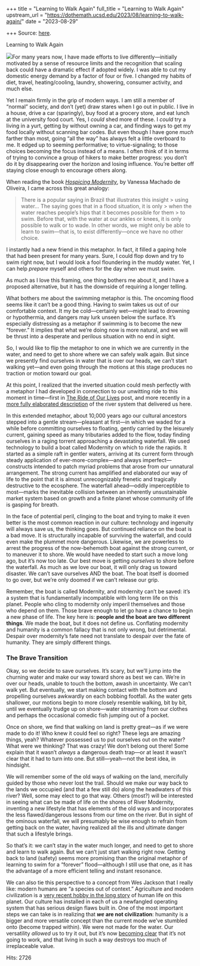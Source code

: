 +++
title = "Learning to Walk Again"
full_title = "Learning to Walk Again"
upstream_url = "https://dothemath.ucsd.edu/2023/08/learning-to-walk-again/"
date = "2023-08-29"

+++
Source: [here](https://dothemath.ucsd.edu/2023/08/learning-to-walk-again/).

Learning to Walk Again

[![](https://dothemath.ucsd.edu/wp-content/uploads/2023/08/emerging-water-wet-300x300.jpg)](https://dothemath.ucsd.edu/wp-content/uploads/2023/08/emerging-water-wet.jpg)For many years now, I have made efforts to live differently—initially motivated by a sense of resource limits and the recognition that scaling back could have a dramatic effect if adopted widely. I was able to cut my domestic energy demand by a factor of four or five. I changed my habits of diet, travel, heating/cooling, laundry, showering, consumer activity, and much else.

Yet I remain firmly in the grip of modern ways. I am still a member of “normal” society, and don’t (yet) draw stares when I go out in public. I live in a house, drive a car (sparingly), buy food at a grocery store, and eat lunch at the university food court. Yes, I *could* shed more of these. I *could* try a living in a yurt, getting by without owning a car, and finding ways to get my food locally without scanning bar codes. But even though I have gone *much* farther than most, going “all the way” has always felt a little overboard to me. It edged up to seeming performative; to virtue-signaling; to those choices becoming the focus instead of a means. I often think of it in terms of trying to convince a group of hikers to make better progress: you don’t do it by disappearing over the horizon and losing influence. You’re better off staying close enough to encourage others along.

When reading the book [*Hospicing Modernity*](https://www.penguinrandomhouse.com/books/675703/hospicing-modernity-by-vanessa-machado-de-oliveira/), by Vanessa Machado de Oliveira, I came across this great analogy:

> There is a popular saying in Brazil that illustrates this insight > using water… The saying goes that in a flood situation, it is only > when the water reaches people’s hips that it becomes possible for them > to swim. Before that, with the water at our ankles or knees, it is only possible to walk or to wade. In other words, we might only be able to learn to swim—that is, to exist differently—once we have no other choice.

I instantly had a new friend in this metaphor. In fact, it filled a gaping hole that had been present for many years. Sure, I could flop down and try to swim right now, but I would look a fool floundering in the muddy water. Yet, I can help *prepare* myself and others for the day when we must swim.

As much as I love this framing, one thing bothers me about it, and I have a proposed alternative, but it has the downside of requiring a longer telling.

What bothers me about the swimming metaphor is this. The oncoming flood seems like it can’t be a good thing. Having to swim takes us out of our comfortable context. It my be cold—certainly wet—might lead to drowning or hypothermia, and dangers may lurk unseen below the surface. It’s especially distressing as a metaphor if swimming is to become the new “forever.” It implies that what we’re doing now is more natural, and we will be thrust into a desperate and perilous situation with no end in sight.

So, I would like to flip the metaphor to one in which we are currently in the water, and need to get to shore where we can safely walk again. But since we presently find ourselves in water that is over our heads, we can’t start walking yet—and even going through the motions at this stage produces no traction or motion toward our goal.

At this point, I realized that the inverted situation could mesh perfectly with a metaphor I had developed in connection to our unwitting ride to this moment in time—first in [The Ride of Our Lives](https://dothemath.ucsd.edu/2022/07/the-ride-of-our-lives/) post, and more recently in a [more fully elaborated description](https://dothemath.ucsd.edu/2023/08/our-time-on-the-river/) of the river system that delivered us here.

In this extended metaphor, about 10,000 years ago our cultural ancestors stepped into a gentle stream—pleasant at first—in which we waded for a while before committing ourselves to floating, gently carried by the leisurely current, gaining speed as many tributaries added to the flow, today finding ourselves in a raging torrent approaching a devastating waterfall. We used technology to build a boat called Modernity on which to ride the rapids. It started as a simple raft in gentler waters, arriving at its current form through steady application of ever-more-complex—and always imperfect—constructs intended to patch myriad problems that arose from our unnatural arrangement. The strong current has amplified and elaborated our way of life to the point that it is almost unrecognizably frenetic and tragically destructive to the ecosphere. The waterfall ahead—oddly imperceptible to most—marks the inevitable collision between an inherently unsustainable market system based on growth and a finite planet whose community of life is gasping for breath.

In the face of potential peril, clinging to the boat and trying to make it even better is the most common reaction in our culture: technology and ingenuity will always save us, the thinking goes. But continued reliance on the boat is a bad move. It is structurally incapable of surviving the waterfall, and could even make the plummet more dangerous. Likewise, we are powerless to arrest the progress of the now-behemoth boat against the strong current, or to maneuver it to shore. We would have needed to start such a move long ago, but it’s now too late. Our best move is getting *ourselves* to shore before the waterfall. As much as we love our boat, it will only drag us toward disaster. We can’t save ourselves AND the boat. The boat itself is doomed to go over, but we’re only doomed if we can’t release our grip.

Remember, the boat is called Modernity, and modernity can’t be saved: it’s a system that is fundamentally incompatible with long term life on this planet. People who cling to modernity only imperil themselves and those who depend on them. Those brave enough to let go have a chance to begin a new phase of life. The key here is: **people and the boat are two different things**. We made the boat, but it does not define us. Conflating modernity and humanity is a common fallacy that is not only wrong, but detrimental. Despair over modernity’s fate need not translate to despair over the fate of humanity. They are simply different things.

### The Brave Transition

Okay, so we decide to save ourselves. It’s scary, but we’ll jump into the churning water and make our way toward shore as best we can. We’re in over our heads, unable to touch the bottom, awash in uncertainty. We can’t walk yet. But eventually, we start making contact with the bottom and propelling ourselves awkwardly on each bobbing footfall. As the water gets shallower, our motions begin to more closely resemble walking, bit by bit, until we eventually trudge up on shore—water streaming from our clothes and perhaps the occasional comedic fish jumping out of a pocket.

Once on shore, we find that walking on land is pretty great—as if we were made to do it! Who knew it could feel so right? These legs are amazing things, yeah? Whatever possessed us to put ourselves out on the water? What were we thinking? That was crazy! We don’t belong out there! Some explain that it wasn’t *always* a dangerous death trap—or at least it wasn’t clear that it had to turn into one. But still—yeah—not the best idea, in hindsight.

We will remember some of the old ways of walking on the land, mercifully guided by those who never lost the trail. Should we make our way back to the lands we occupied (and that a few still do) along the headwaters of this river? Well, some may elect to go that way. Others (most?) will be interested in seeing what can be made of life on the shores of River Modernity, inventing a new lifestyle that has elements of the old ways and incorporates the less flawed/dangerous lessons from our time on the river. But in sight of the ominous waterfall, we will presumably be wise enough to refrain from getting back on the water, having realized all the ills and ultimate danger that such a lifestyle brings.

So that’s it: we can’t stay in the water much longer, and need to get to shore and learn to walk again. But we can’t just start walking right now. Getting back to land (safety) seems more promising than the original metaphor of learning to swim for a “forever” flood—although I still use that one, as it has the advantage of a more efficient telling and instant resonance.

We can also tie this perspective to a concept from Wes Jackson that I really like: modern humans are “a species out of context.” Agriculture and modern civilization is a [very recent hobby in the long story](https://dothemath.ucsd.edu/2022/12/the-simple-story/) of human life on this planet. Our culture has installed in each of us a newfangled operating system that has serious design flaws built in. One of the most important steps we can take is in realizing that ***we* are not civilization**: humanity is a bigger and more versatile concept than the current mode we’ve stumbled onto (become trapped within). We were not made for the water. Our versatility *allowed* us to try it out, but it’s now [becoming clear](https://dothemath.ucsd.edu/2023/08/ecological-cliff-edge/) that it’s not going to work, and that living in such a way destroys too much of irreplaceable value.

Hits: 2726

[](https://www.addtoany.com/add_to/facebook?linkurl=https%3A%2F%2Fdothemath.ucsd.edu%2F2023%2F08%2Flearning-to-walk-again%2F&linkname=Learning%20to%20Walk%20Again "Facebook")[](https://www.addtoany.com/add_to/twitter?linkurl=https%3A%2F%2Fdothemath.ucsd.edu%2F2023%2F08%2Flearning-to-walk-again%2F&linkname=Learning%20to%20Walk%20Again "Twitter")[](https://www.addtoany.com/add_to/email?linkurl=https%3A%2F%2Fdothemath.ucsd.edu%2F2023%2F08%2Flearning-to-walk-again%2F&linkname=Learning%20to%20Walk%20Again "Email")[](https://www.addtoany.com/share)
